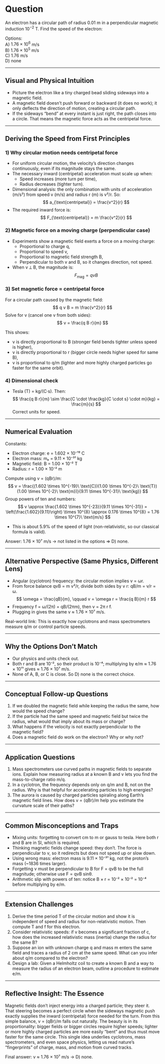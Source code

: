 # Question
An electron has a circular path of radius $0.01$ m  in a perpendicular magnetic induction $10^{-2}$ T.  Find the speed of the electron:

Options:  
A) $1.76 \times 10^6$ m/s  
B) $1.76 \times 10^5$ m/s  
C) $1.76$ m/s  
D) none

---

## Visual and Physical Intuition

- Picture the electron like a tiny charged bead sliding sideways into a magnetic field.
- A magnetic field doesn’t push forward or backward (it does no work); it only deflects the direction of motion, creating a circular path.
- If the sideways “bend” at every instant is just right, the path closes into a circle. That means the magnetic force acts as the centripetal force.

---

## Deriving the Speed from First Principles

### 1) Why circular motion needs centripetal force
- For uniform circular motion, the velocity’s direction changes continuously, even if its magnitude stays the same.
- The necessary inward (centripetal) acceleration must scale up when:
  - Speed increases (more turn per time),
  - Radius decreases (tighter turn).
- Dimensional analysis: the only combination with units of acceleration (m/s²) from speed v (m/s) and radius r (m) is v²/r. So:
  $$
  a_{\text{centripetal}} = \frac{v^2}{r}
  $$
- The required inward force is:
  $$
  F_{\text{centripetal}} = m \frac{v^2}{r}
  $$

### 2) Magnetic force on a moving charge (perpendicular case)
- Experiments show a magnetic field exerts a force on a moving charge:
  - Proportional to charge q,
  - Proportional to speed v,
  - Proportional to magnetic field strength B,
  - Perpendicular to both v and B, so it changes direction, not speed.
- When v ⟂ B, the magnitude is:
  $$
  F_{\text{mag}} = q v B
  $$

### 3) Set magnetic force = centripetal force
For a circular path caused by the magnetic field:
$$
q v B = m \frac{v^2}{r}
$$
Solve for v (cancel one v from both sides):
$$
v = \frac{q B r}{m}
$$

This shows:
- v is directly proportional to B (stronger field bends tighter unless speed is higher),
- v is directly proportional to r (bigger circle needs higher speed for same B),
- v is proportional to q/m (lighter and more highly charged particles go faster for the same orbit).

### 4) Dimensional check
- Tesla (T) = kg/(C·s). Then:
  $$
  \frac{q B r}{m} \sim \frac{C \cdot \frac{kg}{C \cdot s} \cdot m}{kg} = \frac{m}{s}
  $$
  Correct units for speed.

---

## Numerical Evaluation

Constants:
- Electron charge: e = 1.602 × 10⁻¹⁹ C
- Electron mass: mₑ = 9.11 × 10⁻³¹ kg
- Magnetic field: B = 1.00 × 10⁻² T
- Radius: r = 1.00 × 10⁻² m

Compute using v = (qBr)/m:
$$
v = \frac{(1.602 \times 10^{-19}\ \text{C})(1.00 \times 10^{-2}\ \text{T})(1.00 \times 10^{-2}\ \text{m})}{9.11 \times 10^{-31}\ \text{kg}}
$$
Group powers of ten and numbers:
$$
v \approx \frac{1.602 \times 10^{-23}}{9.11 \times 10^{-31}}
= \left(\frac{1.602}{9.11}\right) \times 10^{8}
\approx 0.176 \times 10^{8}
= 1.76 \times 10^{7}\ \text{m/s}
$$

- This is about 5.9% of the speed of light (non-relativistic, so our classical formula is valid).

Answer: 1.76 × 10⁷ m/s → not listed in the options ⇒ D) none.

---

## Alternative Perspective (Same Physics, Different Lens)

- Angular (cyclotron) frequency: the circular motion implies v = ωr.
- From force balance qvB = m v²/r, divide both sides by v r: qB/m = v/r = ω.
  $$
  \omega = \frac{qB}{m}, \qquad v = \omega r = \frac{q B}{m} r
  $$
- Frequency f = ω/(2π) = qB/(2πm), then v = 2π r f.
- Plugging in gives the same v ≈ 1.76 × 10⁷ m/s.

Real-world link: This is exactly how cyclotrons and mass spectrometers measure q/m or control particle speeds.

---

## Why the Options Don’t Match

- Our physics and units check out.
- Both r and B are 10⁻², so their product is 10⁻⁴; multiplying by e/m ≈ 1.76 × 10¹¹ gives ≈ 1.76 × 10⁷ m/s.
- None of A, B, or C is close. So D) none is the correct choice.

---

## Conceptual Follow-up Questions

1. If we doubled the magnetic field while keeping the radius the same, how would the speed change?
2. If the particle had the same speed and magnetic field but twice the radius, what would that imply about its mass or charge?
3. What happens if the velocity is not exactly perpendicular to the magnetic field?
4. Does a magnetic field do work on the electron? Why or why not?

---

## Application Questions

1. Mass spectrometers use curved paths in magnetic fields to separate ions. Explain how measuring radius at a known B and v lets you find the mass-to-charge ratio m/q.
2. In a cyclotron, the frequency depends only on q/m and B, not on the radius. Why is that helpful for accelerating particles to high energies?
3. The aurora is caused by charged particles spiraling along Earth’s magnetic field lines. How does v = (qBr)/m help you estimate the curvature scale of their paths?

---

## Common Misconceptions and Traps

- Mixing units: forgetting to convert cm to m or gauss to tesla. Here both r and B are in SI, which is required.
- Thinking magnetic fields change speed: they don’t. The force is perpendicular to v, so it redirects but does not speed up or slow down.
- Using wrong mass: electron mass is 9.11 × 10⁻³¹ kg, not the proton’s mass (~1836 times larger).
- Forgetting v must be perpendicular to B for F = qvB to be the full magnitude; otherwise use F = qvB sinθ.
- Arithmetic slip with powers of ten: notice B × r = 10⁻² × 10⁻² = 10⁻⁴ before multiplying by e/m.

---

## Extension Challenges

1. Derive the time period T of the circular motion and show it is independent of speed and radius for non-relativistic motion. Then compute T and f for this electron.
2. Consider relativistic speeds: if v becomes a significant fraction of c, how does the increased relativistic mass (inertia) change the radius for the same B?
3. Suppose an ion with unknown charge q and mass m enters the same field and traces a radius of 2 cm at the same speed. What can you infer about q/m compared to the electron?
4. Design a lab: Given a Helmholtz coil to create a known B and a way to measure the radius of an electron beam, outline a procedure to estimate e/m.

---

## Reflective Insight: The Essence

Magnetic fields don’t inject energy into a charged particle; they steer it. That steering becomes a perfect circle when the sideways magnetic push exactly supplies the inward (centripetal) force needed for the turn. From this simple balance, v = (qBr)/m falls out naturally. The beauty is in its proportionality: bigger fields or bigger circles require higher speeds; lighter or more highly charged particles are more easily “bent” and thus must move faster for the same circle. This single idea underlies cyclotrons, mass spectrometers, and even space physics, letting us read nature’s “fingerprints” of charge, mass, and motion from curved tracks.

Final answer: v ≈ 1.76 × 10⁷ m/s → D) none.